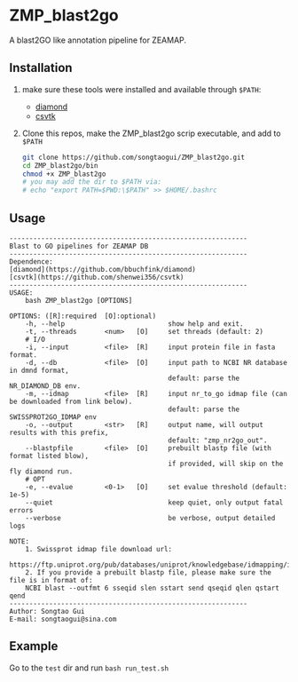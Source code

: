 # ZMP_blast2go

A blast2GO like annotation pipeline for ZEAMAP.

## Installation

1. make sure these tools were installed and available through `$PATH`:

    - [diamond](https://github.com/bbuchfink/diamond)
    - [csvtk](https://github.com/shenwei356/csvtk)

2. Clone this repos, make the ZMP_blast2go scrip executable, and add to `$PATH`

    ```bash
    git clone https://github.com/songtaogui/ZMP_blast2go.git
    cd ZMP_blast2go/bin
    chmod +x ZMP_blast2go
    # you may add the dir to $PATH via:
    # echo "export PATH=$PWD:\$PATH" >> $HOME/.bashrc
    ```

## Usage

```
------------------------------------------------------------
Blast to GO pipelines for ZEAMAP DB
------------------------------------------------------------
Dependence:
[diamond](https://github.com/bbuchfink/diamond)
[csvtk](https://github.com/shenwei356/csvtk)
------------------------------------------------------------
USAGE:
    bash ZMP_blast2go [OPTIONS]

OPTIONS: ([R]:required  [O]:optional)
    -h, --help                          show help and exit.
    -t, --threads       <num>   [O]     set threads (default: 2)
    # I/O
    -i, --input         <file>  [R]     input protein file in fasta format.
    -d, --db            <file>  [O]     input path to NCBI NR database in dmnd format,
                                        default: parse the NR_DIAMOND_DB env.
    -m, --idmap         <file>  [R]     input nr_to_go idmap file (can be downloaded from link below).
                                        default: parse the SWISSPROT2GO_IDMAP env
    -o, --output        <str>   [R]     output name, will output results with this prefix,
                                        default: "zmp_nr2go_out".
    --blastpfile        <file>  [O]     prebuilt blastp file (with format listed blow),
                                        if provided, will skip on the fly diamond run.
    # OPT
    -e, --evalue        <0-1>   [O]     set evalue threshold (default: 1e-5)
    --quiet                             keep quiet, only output fatal errors
    --verbose                           be verbose, output detailed logs

NOTE:
    1. Swissprot idmap file download url:
    https://ftp.uniprot.org/pub/databases/uniprot/knowledgebase/idmapping/idmapping_selected.tab.gz
    2. If you provide a prebuilt blastp file, please make sure the file is in format of:
    NCBI blast --outfmt 6 sseqid slen sstart send qseqid qlen qstart qend
------------------------------------------------------------
Author: Songtao Gui
E-mail: songtaogui@sina.com
```

## Example

Go to the `test` dir and run `bash run_test.sh`

